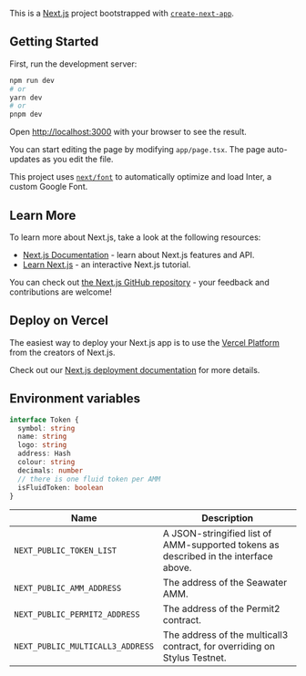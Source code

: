 This is a [Next.js](https://nextjs.org/) project bootstrapped with [`create-next-app`](https://github.com/vercel/next.js/tree/canary/packages/create-next-app).

## Getting Started

First, run the development server:

```bash
npm run dev
# or
yarn dev
# or
pnpm dev
```

Open [http://localhost:3000](http://localhost:3000) with your browser to see the result.

You can start editing the page by modifying `app/page.tsx`. The page auto-updates as you edit the file.

This project uses [`next/font`](https://nextjs.org/docs/basic-features/font-optimization) to automatically optimize and load Inter, a custom Google Font.

## Learn More

To learn more about Next.js, take a look at the following resources:

- [Next.js Documentation](https://nextjs.org/docs) - learn about Next.js features and API.
- [Learn Next.js](https://nextjs.org/learn) - an interactive Next.js tutorial.

You can check out [the Next.js GitHub repository](https://github.com/vercel/next.js/) - your feedback and contributions are welcome!

## Deploy on Vercel

The easiest way to deploy your Next.js app is to use the [Vercel Platform](https://vercel.com/new?utm_medium=default-template&filter=next.js&utm_source=create-next-app&utm_campaign=create-next-app-readme) from the creators of Next.js.

Check out our [Next.js deployment documentation](https://nextjs.org/docs/deployment) for more details.

## Environment variables

```typescript
interface Token {
  symbol: string
  name: string
  logo: string
  address: Hash
  colour: string
  decimals: number
  // there is one fluid token per AMM
  isFluidToken: boolean
}
```

|         Name                     |                              Description
|----------------------------------|--------------------------------------------------------------------------------------|
| `NEXT_PUBLIC_TOKEN_LIST`         | A JSON-stringified list of AMM-supported tokens as described in the interface above. |
| `NEXT_PUBLIC_AMM_ADDRESS`        | The address of the Seawater AMM.                                                     |
| `NEXT_PUBLIC_PERMIT2_ADDRESS`    | The address of the Permit2 contract.                                                 |
| `NEXT_PUBLIC_MULTICALL3_ADDRESS` | The address of the multicall3 contract, for overriding on Stylus Testnet.            |
